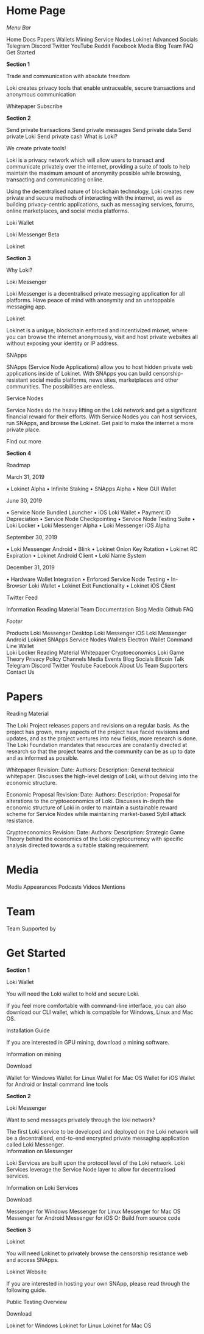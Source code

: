 # Home Page

*Menu Bar* 

Home 
Docs 
	Papers 
	Wallets 
	Mining 
	Service Nodes
	Lokinet
	Advanced
Socials
	Telegram 
	Discord 
	Twitter 
	YouTube 
	Reddit 
	Facebook 
Media 
Blog 
Team 
FAQ 
Get Started 

**Section 1**

Trade and communication with absolute freedom 

Loki creates privacy tools that enable untraceable, secure transactions and anonymous communication 

Whitepaper 
Subscribe 

**Section 2**

Send private transactions 
Send private messages 
Send private data 
Send private Loki 
Send private cash 
What is Loki? 

We create private tools!  

Loki is a privacy network which will allow users to transact and communicate privately over the internet, providing a suite of tools to help maintain the maximum amount of anonymity possible while browsing, transacting and communicating online. 

Using the decentralised nature of blockchain technology, Loki creates new private and secure methods of interacting with the internet, as well as building privacy-centric applications, such as messaging services, forums, online marketplaces, and social media platforms. 

Loki Wallet 

Loki Messenger Beta 

Lokinet 

**Section 3**

Why Loki? 

Loki Messenger 

Loki Messenger is a decentralised private messaging application for all platforms. Have peace of mind with anonymity and an unstoppable messaging app. 

Lokinet 

Lokinet is a unique, blockchain enforced and incentivized mixnet, where you can browse the internet anonymously, visit and host private websites all without exposing your identity or IP address. 

SNApps 

SNApps (Service Node Applications) allow you to host hidden private web applications inside of Lokinet. With SNApps you can build censorship-resistant social media platforms, news sites, marketplaces and other communities. The possibilities are endless. 

Service Nodes 

Service Nodes do the heavy lifting on the Loki network and get a significant financial reward for their efforts. With Service Nodes you can host services, run SNApps, and browse the Lokinet. Get paid to make the internet a more private place. 

Find out more 

**Section 4**

Roadmap 

March 31, 2019

• Lokinet Alpha 
• Infinite Staking 
• SNApps Alpha 
• New GUI Wallet 

June 30, 2019

• Service Node Bundled Launcher 
• iOS Loki Wallet 
• Payment ID Depreciation 
• Service Node Checkpointing 
• Service Node Testing Suite 
• Loki Locker 
• Loki Messenger Alpha 
• Loki Messenger iOS Alpha 

September 30, 2019

• Loki Messenger Android 
• Blink 
• Lokinet Onion Key Rotation 
• Lokinet RC Expiration 
• Lokinet Android Client 
• Loki Name System 

December 31, 2019

• Hardware Wallet Integration 
• Enforced Service Node Testing 
• In-Browser Loki Wallet 
• Lokinet Exit Functionality 
• Lokinet iOS Client  

Twitter Feed 

Information 
Reading Material 
Team 
Documentation 
Blog 
Media 
Github
FAQ 

*Footer*

Products 
	Loki Messenger Desktop 
Loki Messenger iOS 
Loki Messenger Android 
Lokinet 
SNApps 
Service Nodes 
Wallets 
	Electron Wallet 
Command Line Wallet  
Loki Locker 
Reading Material 
	Whitepaper 
Cryptoeconomics 
Loki Game Theory 
Privacy Policy 
Channels 
	Media 
Events 
Blog 
Socials 
	Bitcoin Talk 
Telegram 
Discord 
Twitter 
Youtube 
Facebook 
About Us 
	Team 
	Supporters 
Contact Us 


# Papers

Reading Material 
 
The Loki Project releases papers and revisions on a regular basis. As the project has grown, many aspects of the project have faced revisions and updates, and as the project ventures into new fields, more research is done. The Loki Foundation mandates that resources are constantly directed at research so that the project teams and the community can be as up to date and as informed as possible. 

Whitepaper 
Revision: 
Date: 
Authors: 
Description: General technical whitepaper. Discusses the high-level design of Loki, without delving into the economic structure.

Economic Proposal 
Revision: 
Date: 
Authors: 
Description: Proposal for alterations to the cryptoeconomics of Loki. Discusses in-depth the economic structure of Loki in order to maintain a sustainable reward scheme for Service Nodes while maintaining market-based Sybil attack resistance. 

Cryptoeconomics 
Revision: 
Date: 
Authors: 
Description: Strategic Game Theory behind the economics of the Loki cryptocurrency with specific analysis directed towards a suitable staking requirement. 

# Media

Media Appearances 
Podcasts 
Videos 
Mentions 

# Team

Team 
Supported by 

# Get Started 

**Section 1**

Loki Wallet 

You will need the Loki wallet to hold and secure Loki. 

If you feel more comfortable with command-line interface, you can also download our CLI wallet, which is compatible for Windows, Linux and Mac OS. 

Installation Guide 

If you are interested in GPU mining, download a mining software. 

Information on mining 

Download 

Wallet for Windows 
Wallet for Linux 
Wallet for Mac OS 
Wallet for iOS 
Wallet for Android 
or
Install command line tools 


**Section 2**

Loki Messenger 

Want to send messages privately through the loki network? 

The first Loki service to be developed and deployed on the Loki network will be a decentralised, end-to-end encrypted private messaging application called Loki Messenger.  
Information on Messenger 

Loki Services are built upon the protocol level of the Loki network. Loki Services leverage the Service Node layer to allow for decentralised services. 

Information on Loki Services 

Download 

Messenger for Windows 
Messenger for Linux 
Messenger for Mac OS 
Messenger for Android 
Messenger for iOS 
Or 
Build from source code 


**Section 3**

Lokinet 

You will need Lokinet to privately browse the censorship resistance web and access SNApps. 

Lokinet Website 

If you are interested in hosting your own SNApp, please read through the following guide. 

Public Testing Overview 

Download 

Lokinet for Windows 
Lokinet for Linux 
Lokinet for Mac OS 

